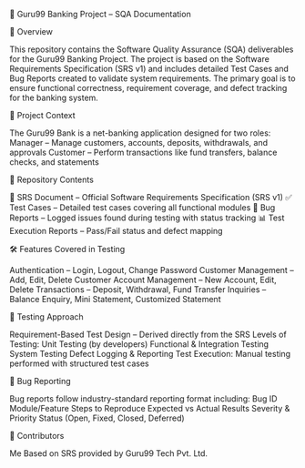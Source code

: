 🏦 Guru99 Banking Project – SQA Documentation

📌 Overview

This repository contains the Software Quality Assurance (SQA) deliverables for the Guru99 Banking Project. The project is based on the Software Requirements Specification (SRS v1) and includes detailed Test Cases and Bug Reports created to validate system requirements.
The primary goal is to ensure functional correctness, requirement coverage, and defect tracking for the banking system.

📖 Project Context

The Guru99 Bank is a net-banking application designed for two roles:
Manager – Manage customers, accounts, deposits, withdrawals, and approvals
Customer – Perform transactions like fund transfers, balance checks, and statements

📂 Repository Contents

📄 SRS Document – Official Software Requirements Specification (SRS v1)
✅ Test Cases – Detailed test cases covering all functional modules
🐞 Bug Reports – Logged issues found during testing with status tracking
📊 Test Execution Reports – Pass/Fail status and defect mapping

🛠️ Features Covered in Testing

Authentication – Login, Logout, Change Password
Customer Management – Add, Edit, Delete Customer
Account Management – New Account, Edit, Delete
Transactions – Deposit, Withdrawal, Fund Transfer
Inquiries – Balance Enquiry, Mini Statement, Customized Statement

🧪 Testing Approach

Requirement-Based Test Design – Derived directly from the SRS
Levels of Testing:
Unit Testing (by developers)
Functional & Integration Testing
System Testing
Defect Logging & Reporting
Test Execution: Manual testing performed with structured test cases

🐛 Bug Reporting

Bug reports follow industry-standard reporting format including:
Bug ID
Module/Feature
Steps to Reproduce
Expected vs Actual Results
Severity & Priority
Status (Open, Fixed, Closed, Deferred)

👥 Contributors

Me
Based on SRS provided by Guru99 Tech Pvt. Ltd.
